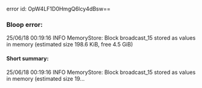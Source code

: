 error id: OpW4LF1D0HmgQ6lcy4dBsw==
### Bloop error:

25/06/18 00:19:16 INFO MemoryStore: Block broadcast_15 stored as values in memory (estimated size 198.6 KiB, free 4.5 GiB)
#### Short summary: 

25/06/18 00:19:16 INFO MemoryStore: Block broadcast_15 stored as values in memory (estimated size 19...